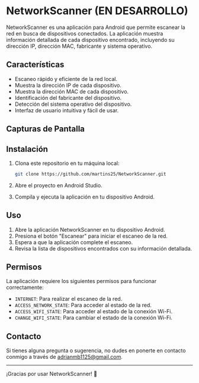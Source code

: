 # NetworkScanner (EN DESARROLLO)

NetworkScanner es una aplicación para Android que permite escanear la red en busca de dispositivos conectados. La aplicación muestra información detallada de cada dispositivo encontrado, incluyendo su dirección IP, dirección MAC, fabricante y sistema operativo.

## Características

- Escaneo rápido y eficiente de la red local.
- Muestra la dirección IP de cada dispositivo.
- Muestra la dirección MAC de cada dispositivo.
- Identificación del fabricante del dispositivo.
- Detección del sistema operativo del dispositivo.
- Interfaz de usuario intuitiva y fácil de usar.

## Capturas de Pantalla



## Instalación

1. Clona este repositorio en tu máquina local:
    ```bash
    git clone https://github.com/martins25/NetworkScanner.git
    ```

2. Abre el proyecto en Android Studio.

3. Compila y ejecuta la aplicación en tu dispositivo Android.

## Uso

1. Abre la aplicación NetworkScanner en tu dispositivo Android.
2. Presiona el botón "Escanear" para iniciar el escaneo de la red.
3. Espera a que la aplicación complete el escaneo.
4. Revisa la lista de dispositivos encontrados con su información detallada.

## Permisos

La aplicación requiere los siguientes permisos para funcionar correctamente:

- `INTERNET`: Para realizar el escaneo de la red.
- `ACCESS_NETWORK_STATE`: Para acceder al estado de la red.
- `ACCESS_WIFI_STATE`: Para acceder al estado de la conexión Wi-Fi.
- `CHANGE_WIFI_STATE`: Para cambiar el estado de la conexión Wi-Fi.


## Contacto

Si tienes alguna pregunta o sugerencia, no dudes en ponerte en contacto conmigo a través de [adrianmb1125@gmail.com](mailto:adrianmb1125@gmail.com).

---

¡Gracias por usar NetworkScanner! 🚀
